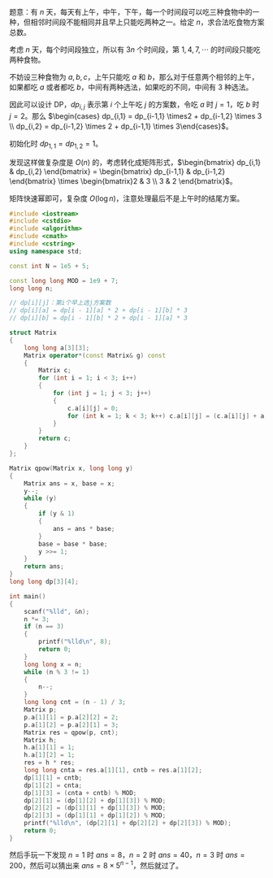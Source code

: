 题意：有 $n$ 天，每天有上午，中午，下午，每一个时间段可以吃三种食物中的一种，但相邻时间段不能相同并且早上只能吃两种之一。给定 $n$，求合法吃食物方案总数。

考虑 $n$ 天，每个时间段独立，所以有 $3n$ 个时间段，第 $1,4,7,\cdots$ 的时间段只能吃两种食物。

不妨设三种食物为 $a,b,c$，上午只能吃 $a$ 和 $b$，那么对于任意两个相邻的上午，如果都吃 $a$ 或者都吃 $b$，中间有两种选法，如果吃的不同，中间有 $3$ 种选法。

因此可以设计 DP，$dp_{i,j}$ 表示第 $i$ 个上午吃 $j$ 的方案数，令吃 $a$ 时 $j=1$，吃 $b$ 时 $j=2$。那么 $\begin{cases} dp_{i,1} = dp_{i-1,1} \times2 + dp_{i-1,2} \times 3 \\ dp_{i,2} = dp_{i-1,2} \times 2 + dp_{i-1,1} \times 3\end{cases}$。

初始化时 $dp_{1,1} = dp_{1,2} = 1$。

发现这样做复杂度是 $O(n)$ 的，考虑转化成矩阵形式，$\begin{bmatrix} dp_{i,1} & dp_{i,2} \end{bmatrix} = \begin{bmatrix} dp_{i-1,1} & dp_{i-1,2} \end{bmatrix} \times \begin{bmatrix}2 & 3 \\ 3 & 2 \end{bmatrix}$。

矩阵快速幂即可，复杂度 $O(\log n)$，注意处理最后不是上午时的结尾方案。

```cpp
#include <iostream>
#include <cstdio>
#include <algorithm>
#include <cmath>
#include <cstring>
using namespace std;

const int N = 1e5 + 5;

const long long MOD = 1e9 + 7;
long long n;

// dp[i][j]：第i个早上选j方案数
// dp[i][a] = dp[i - 1][a] * 2 + dp[i - 1][b] * 3
// dp[i][b] = dp[i - 1][b] * 2 + dp[i - 1][a] * 3

struct Matrix
{
	long long a[3][3];
	Matrix operator*(const Matrix& g) const
	{
		Matrix c;
		for (int i = 1; i < 3; i++)
		{
			for (int j = 1; j < 3; j++)
			{
				c.a[i][j] = 0;
				for (int k = 1; k < 3; k++) c.a[i][j] = (c.a[i][j] + a[i][k] * g.a[k][j] % MOD) % MOD;
			}
		}
		return c;
	}
};

Matrix qpow(Matrix x, long long y)
{
	Matrix ans = x, base = x;
	y--;
	while (y)
	{
		if (y & 1)
		{
			ans = ans * base;
		}
		base = base * base;
		y >>= 1;
	}
	return ans;
}
long long dp[3][4];

int main()
{
	scanf("%lld", &n);
	n *= 3;
	if (n == 3)
	{
		printf("%lld\n", 8);
		return 0;
	}
	long long x = n;
	while (n % 3 != 1)
	{
		n--;
	}
	long long cnt = (n - 1) / 3;
	Matrix p;
	p.a[1][1] = p.a[2][2] = 2;
	p.a[1][2] = p.a[2][1] = 3;
	Matrix res = qpow(p, cnt);
	Matrix h;
	h.a[1][1] = 1;
	h.a[1][2] = 1;
	res = h * res;
	long long cnta = res.a[1][1], cntb = res.a[1][2];
	dp[1][1] = cntb;
	dp[1][2] = cnta;
	dp[1][3] = (cnta + cntb) % MOD;
	dp[2][1] = (dp[1][2] + dp[1][3]) % MOD;
	dp[2][2] = (dp[1][1] + dp[1][3]) % MOD;
	dp[2][3] = (dp[1][1] + dp[1][2]) % MOD;
	printf("%lld\n", (dp[2][1] + dp[2][2] + dp[2][3]) % MOD);
	return 0;
}
```

然后手玩一下发现 $n=1$ 时 $ans=8$，$n=2$ 时 $ans=40$，$n=3$ 时 $ans=200$，然后可以猜出来 $ans=8 \times 5^{n-1}$，然后就过了。